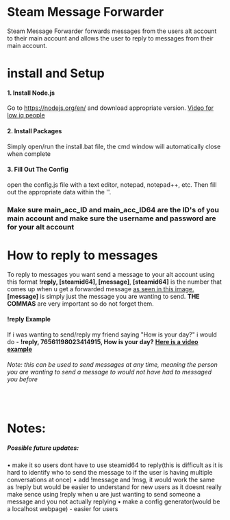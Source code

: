 # Steam Message Forwarder
Steam Message Forwarder forwards messages from the users alt account to their main account and allows the user to reply to messages from their main account.

# install and Setup
#### 1. Install Node.js
Go to https://nodejs.org/en/ and download appropriate version.  [Video for low iq people](https://www.youtube.com/watch?v=qZQmCfkmbNA)
#### 2. Install Packages
Simply open/run the install.bat file, the cmd window will automatically close when complete
#### 3. Fill Out The Config
open the config.js file with a text editor, notepad, notepad++, etc. Then fill out the appropriate data within the ''. 

### __Make sure main_acc_ID and main_acc_ID64 are the ID's of you main account and make sure the username and password are for your alt account__

# How to reply to messages
To reply to  messages you want send a message to your alt account using this format __!reply, [steamid64], [message]__, __[steamid64]__ is the number that comes up when u get a forwarded message [as seen in this image.](https://imgur.com/a/AIEi1wN) __[message]__ is simply just the message you are wanting to send. __THE COMMAS__ are very important so do not forget them.
#### !reply Example
If i was wanting to send/reply my friend saying "How is your day?" i would do - __!reply, 76561198023414915, How is your day?__
[__Here is a video example__](https://youtu.be/g28a6xGAiiM)
###### Note: this can be used to send messages at any time, meaning the person you are wanting to send a message to would not have had to messaged you before
  
 
 
# Notes:
##### Possible future updates:
• make it so users dont have to use steamid64 to reply(this is difficult as it is hard to identify who to send the message to if the user is having multiple conversations at once)
• add !message and !msg, it would work the same as !reply but would be easier to understand for new users as it doesnt really make sence using !reply when u are just wanting to send someone a message and you not actually replying
• make a config generator(would be a localhost webpage) - easier for users




